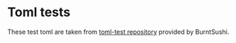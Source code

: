 # Toml tests

These test toml are taken from [toml-test repository](https://github.com/BurntSushi/toml-test) provided by BurntSushi.
